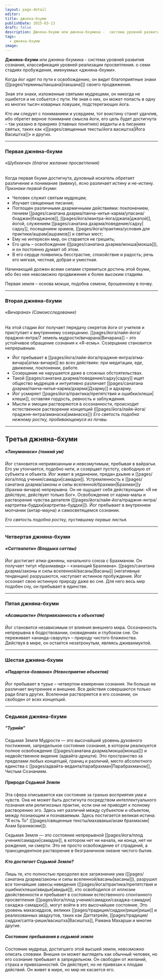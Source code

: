 ```yaml
---
layout: page-detail
editor: 
title: джняна-бхуми
publishDate: 2025-03-13
draft: false
description: Джняна-бхуми или джняна-бхумика -  система уровней развития сознания, классификация уровней реализации просветления. о семи стадиях пробуждения, именуемых «джняна-бхуми».
tags:
  - джняна-бхуми
image:
---
```

**Джняна-бхуми** или джняна-бхумика -  система уровней развития сознания, классификация уровней реализации просветления. о семи стадиях пробуждения, именуемых «джняна-бхуми».

Когда йог идет по пути к освобождению, он видит благоприятные знаки ([[pages/термины/лакшана|лакшана]]) своего продвижения.

Зная эти знаки, изложенные святыми мудрецами, он никогда не ошибется и не собьется с пути. Не зная о них, он может попасть в одну из многих тысяч коварных ловушек, подстерегающих йога.

Кто им следует с пониманием и усердием, тот воистину станет удачлив, ибо обретет верное понимание смысла йоги, его цель будет достигнута – так указано в пракриях (главных понятиях) веданты и в писаниях святых, таких как «[[pages/священные тексты/йога васиштха|Йога Васиштха]]» и других.

---

### Первая джняна-бхуми

###### «Шубхекча» (благое желание просветления)

Когда первая бхуми достигнута, духовный искатель обретает различение и понимание (вивеку), ясно различает истину и не-истину.
 *Признаки первой бхуми:*
- Человек служит святым мудрецам;
- Изучает священные писания;
- Поглощен различными дхармичными действиями: поклонением, пением [[pages/санатана дхарма/панча-нитья-карма/упасана/бхаджан|бхаджанов]], [[pages/йога/мантра-йога/джапа|джапой]], йогой, служением [[pages/санатана дхарма/поведение/садху|садху]], посещением храмов, [[pages/йога/практика/условия для практики/ашрам|ашрамов]] и святых мест;
- Ему не интересен мир, он старается не грешить;
- Его цель – освобождение ([[pages/санатана дхарма/мокша|мокша]]), и он постоянно думает об этом.
- В его сердце появились бесстрастие, спокойствие и радость; речь его мягкая, честная, добрая и уместная.

Начинающий должен всеми силами стремиться достичь этой бхуми, ибо без нее невозможно продвижение к более высоким стадиям.

Первая земля – основа мокши, подобна семени, брошенному в почву.


---

### Вторая джняна-бхуми

###### «Вичарана» (Самоисследование)

На этой стадии йог получает передачу секретов йоги от учителя и приступает к внутреннему созерцанию.
[[pages/йога/лайя-йога/праджня-янтра/7 земель мудрости/вичарана|Вичарана]] – это устойчивое обращение сознания к «Я-есмь». Созерцание становится непрерывным.
- Йог пребывает в [[pages/йога/лайя-йога/праджня-янтра/атма-вичара|атма-вичаре]] во всех действиях: при медитации, еде, движении, поклонении, работе.
- Созерцание не нарушается даже в сложных обстоятельствах.
- Такой [[pages/санатана дхарма/поведение/садху|садху]] ищет общество мудрецов и интуитивно различает [[pages/санатана дхарма/панча-нитья-карма/дхарма|Дхарму]] и адхарму.
- Йог усмиряет [[pages/йога/практика/препятствия и ошибки/клеши|клеши]], оставляя гордость, ревность и заблуждения.
- Мысли и эмоции растворяются в осознанности, происходит естественное растворение концепций ([[pages/йога/лайя-йога/праджня-янтра/аманаска|аманаска]])
*Его святость подобна нежному ростку, пробивающемуся из почвы.*

---

## Третья джняна-бхуми

##### «Тануманаси» (тонкий ум)
Йог становится непривязанным и невозмутимым, пребывая в вайрагьи.
Его ум утончается, подобно нити, и созерцает пустоту, свободную от субъекта и объекта.
Йог живет в уединении, предан дхьяне и [[pages/йога/плод учения/самадхи|самадхи]].
Устремленность к [[pages/санатана дхарма/законы и силы вселенной/брахман|Брахман]]у (брахма-вичара) непрерывна.
Он не ощущает себя действующим: «Я не действую, действует только Бог».
Освобождение от карма-малы и растворение чувства делателя ([[pages/йога/лайя-йога/праджня-янтра/картритва-буддхи|картритва-буддхи]]).
Йог пребывает в внутреннем молчании (антар-мауна) и самосветящемся сознании.

*Его святость подобна ростку, пустившему первые листья.*


---

### Четвертая джняна-бхуми

##### «Саттвапати» (Владыка саттвы)
Йог достигает атма-джняны, начального союза с Брахманом.
Он получает титул «брахмавид» – «знающий Брахмана».
[[pages/санатана дхарма/законы и силы вселенной/васаны|Васаны]] (негативные тенденции) разрушаются, наступает истинное пробуждение.
Йог осознает свою истинную природу даже во сне.
Для него весь мир подобен сну, он пребывает в единстве.

---

### Пятая джняна-бхуми

##### «Асамшакти» (Непривязанность к объектам)
Йог становится независимым от влияния внешнего мира.
Осознанность непрерывна в бодрствовании, сновидениях и глубоком сне.
Он переживает «ананда-сварупу» – природу чистого блаженства.
Действуя в мире, он остается незатронутым, являясь дживанмуктой.

---

### Шестая джняна-бхуми

##### «Падартха-бхавана» (Невосприятие объектов)

Йог пребывает в турье – четвертом измерении сознания.
Ум больше не различает внутреннее и внешнее.
Все действия совершаются только ради блага других. Вселенная растворяется в его сознании, он свободен от всех концепций.

---

### Седьмая джняна-бхуми
##### "Турийя"
Седьмая Земля Мудрости — это высочайший уровень духовного постижения, запредельное состояние сознания, в котором реализуется полное освобождение ([[pages/санатана дхарма/мокша|мокша]]) и недвойственное видение (адвайта-дришти). Это пространство за пределами любых концепций, границ и различий, место абсолютного единства с [[pages/адвайта-веданта/парабрахман|Парабрахманом]], Чистым Сознанием.

##### Природа Седьмой Земли

Эта сфера описывается как состояние за гранью восприятия ума и чувств. Она не может быть достигнута посредством интеллектуального познания или религиозных практик, если они не приводят к полному растворению эго. Здесь нет различий между субъектом и объектом, между познающим и познаваемым. Здесь постигается великая истина: "Я есть То" ([[pages/священные тексты/махавакьи/ахам брахмасми|Ахам Брахмасми]]).

Седьмая Земля — это состояние непрерывной [[pages/йога/плод учения/самадхи|самадхи]], в котором нет ни начала, ни конца, нет ни рождения, ни смерти. Это не просто освобождение от страданий, а трансцендентное растворение в безграничном океане чистого бытия.

##### Кто достигает Седьмой Земли?

Лишь те, кто полностью преодолел все загрязнения ума ([[pages/санатана дхарма/законы и силы вселенной/васаны|васаны]]), разрушил все тончайшие завесы неведения ([[pages/йога/практика/препятствия и ошибки/клеши/авидья|авидья]]), кто освободился от иллюзии двойственности и пребывает в состоянии естественного спонтанного просветления ([[pages/йога/плод учения/самадхи/сахаджа-самадхи|сахаджа-самадхи]]), могут войти в это высочайшее состояние. Это уровень махасиддхов, великих [[pages/традиция/сиддхи/риши|риши]] и реализованных авадхутов, таких как Даттатрейя, [[pages/традиция/сиддхи/сапта-риши/васиштха|Васиштха]], Рамана Махарши и многие другие.

##### Состояние пребывания в седьмой земле

Состояние мудреца, достигшего этой высшей земли, невозможно описать словами. Внешне он может выглядеть как обычный человек, но его сознание пребывает в запредельном. Он свободен от желаний, страха и привязанностей. Он действует, но не привязан к плодам действий. Он живет в мире, но мир не касается его.
